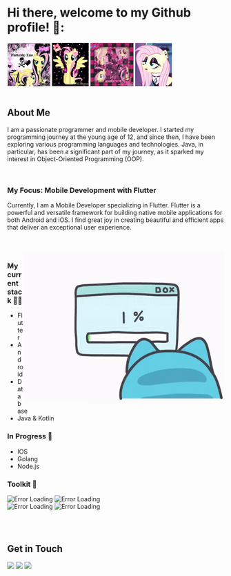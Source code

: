 # Hi there, welcome to my Github profile! 🐴:

<div>
 <img src="https://raw.githubusercontent.com/ST1NF00K/ST1NF00K/main/assets/emo_fluttershy.gif" alt="Error Loading" height="100">
 <img src="https://raw.githubusercontent.com/ST1NF00K/ST1NF00K/main/assets/happy_fluttershy.gif" alt="Error Loading" height="100">
 <img src="https://raw.githubusercontent.com/ST1NF00K/ST1NF00K/main/assets/emo_fluttershy_2.gif" alt="Error Loading" height="100">
 <img src="https://raw.githubusercontent.com/ST1NF00K/ST1NF00K/main/assets/fancy_fluttershy.gif" alt="Error Loading" height="100">

</div>


 <br> 
 
## About Me
I am a passionate programmer and mobile developer. I started my programming journey at the young age of 12, and since then, I have been exploring various programming languages and technologies. Java, in particular, has been a significant part of my journey, as it sparked my interest in Object-Oriented Programming (OOP).

<br>

### My Focus: Mobile Development with Flutter
Currently, I am a Mobile Developer specializing in Flutter. Flutter is a powerful and versatile framework for building native mobile applications for both Android and iOS. I find great joy in creating beautiful and efficient apps that deliver an exceptional user experience. 

<br>
<br>


<img src="https://raw.githubusercontent.com/ST1NF00K/ST1NF00K/main/assets/error-loading.gif" alt="Error Loading" height="350" align="right">


### My current stack :woman_technologist:	
- Flutter
- Android
- Database
- Java & Kotlin

### In Progress :seedling:
- IOS
- Golang
- Node.js

### Toolkit :wrench:
<div>
 <img src="https://img.shields.io/badge/firebase-ffca28?style=for-the-badge&logo=firebase&logoColor=black" alt="Error Loading" height="20">
 <img src="https://img.shields.io/badge/GraphQl-E10098?style=for-the-badge&logo=graphql&logoColor=white" alt="Error Loading" height="20">

</div>
<div>
 <img src="https://img.shields.io/badge/Jira-0052CC?style=for-the-badge&logo=Jira&logoColor=white" alt="Error Loading" height="20">
 <img src="https://img.shields.io/badge/Figma-F24E1E?style=for-the-badge&logo=figma&logoColor=white" alt="Error Loading" height="20">
</div>



<br><br>


## Get in Touch
<a href="mailto:liviacastilholi@gmail.com" rel="error loading">![](https://img.shields.io/badge/Gmail-D14836?style=for-the-badge&logo=gmail&logoColor=white)</a>
<a href="https://www.linkedin.com/in/livia-santiago-a3a543148/" rel="error loading">![](https://img.shields.io/badge/LinkedIn-0077B5?style=for-the-badge&logo=linkedin&logoColor=white)</a>
<a href="https://discordapp.com/users/316065482694459393" rel="error loading">![](https://img.shields.io/badge/Discord-5865F2?style=for-the-badge&logo=discord&logoColor=white)</a>
